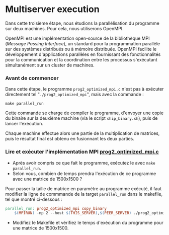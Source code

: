 # Multiserver execution
Dans cette troisième étape, nous étudions la parallélisation du programme sur deux machines. Pour cela, nous utiliserons OpenMPI.

OpenMPI est une implémentation open-source de la bibliothèque MPI (*Message Passing Interface*), un standard pour la programmation parallèle sur des systèmes distribués ou à mémoire distribuée.
OpenMPI facilite le développement d'applications parallèles en fournissant des fonctionnalités pour la communication et la coordination entre les processus s'exécutant simultanément sur un cluster de machines.

### **Avant de commencer**

Dans cette étape, le programme `prog2_optimized_mpi.c` n'est pas à exécuter directement tel "`./prog2_optimized_mpi`", mais avec la commande :
```
make parallel_run
```
Cette commande se charge de compiler le programme, d'envoyer une copie du binaire sur la deuxième machine (via le script `ship_binary.sh`), puis de lancer l'exécution. 

Chaque machine effectue alors une partie de la multiplication de matrices, puis le résultat final est obtenu en fusionnant les deux parties. 

### **Lire et exécuter l'implémentation MPI [prog2_optimized_mpi.c](./prog2_optimized_mpi.c)**

- Après avoir compris ce que fait le programme, exécutez le avec ```make parallel_run```.
- Selon vous, combien de temps prendra l'exécution de ce programme avec une matrice de 1500x1500 ? 

Pour passer la taille de matrice en paramètre au programme exécuté, il faut modifier la ligne de commmande de la target `parallel_run` dans le makefile, tel que montré ci-dessous :
```makefile
parallel_run: prog2_optimized_mpi copy_binary
	$(MPIRUN) -np 2 --host $(THIS_SERVER),$(PEER_SERVER) ./prog2_optimized_mpi [taille matrice]
```


- Modifiez le Makefile et vérifiez le temps d'exécution du programme pour une matrice de 1500x1500.